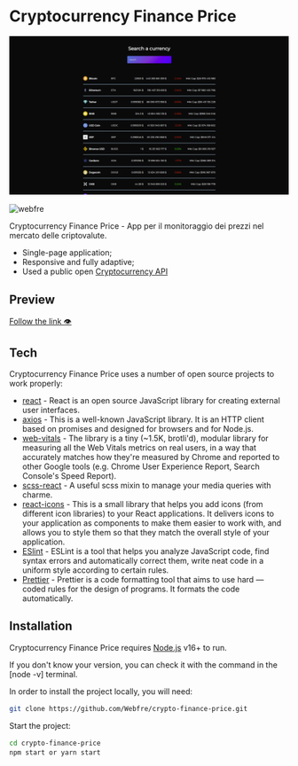 # Cryptocurrency Finance Price

![Image alt](https://github.com/Webfre/crypto-finance-price/blob/main/src/assets/cryptotracker.png)

<p align="left"> <img src="https://komarev.com/ghpvc/?username=webfre&label=Profile%20views&color=0e75b6&style=flat" alt="webfre" /> </p>

Cryptocurrency Finance Price - App per il monitoraggio dei prezzi nel mercato delle criptovalute.

- Single-page application;
- Responsive and fully adaptive;
- Used a public open <a href="https://www.coingecko.com/en/api" target="_blank">Cryptocurrency API</a>

## Preview

<a href="https://webfre.github.io/crypto-finance-price/" target="_blank">Follow the link 👁</a>

## Tech

Cryptocurrency Finance Price uses a number of open source projects to work properly:

- [react](https://reactjs.org/) - React is an open source JavaScript library for creating external user interfaces.
- [axios](https://www.npmjs.com/package/axios) - This is a well-known JavaScript library. It is an HTTP client based on promises and designed for browsers and for Node.js.
- [web-vitals](https://www.npmjs.com/package/web-vitals) - The library is a tiny (~1.5K, brotli'd), modular library for measuring all the Web Vitals metrics on real users, in a way that accurately matches how they're measured by Chrome and reported to other Google tools (e.g. Chrome User Experience Report, Search Console's Speed Report).
- [scss-react](https://www.npmjs.com/package/scss-react) - A useful scss mixin to manage your media queries with charme.
- [react-icons](https://react-icons.github.io/react-icons/) - This is a small library that helps you add icons (from different icon libraries) to your React applications. It delivers icons to your application as components to make them easier to work with, and allows you to style them so that they match the overall style of your application.
- [ESlint](https://github.com/eslint/eslint) - ESLint is a tool that helps you analyze JavaScript code, find syntax errors and automatically correct them, write neat code in a uniform style according to certain rules.
- [Prettier](https://prettier.io/) - Prettier is a code formatting tool that aims to use hard — coded rules for the design of programs. It formats the code automatically.

## Installation

Cryptocurrency Finance Price requires [Node.js](https://nodejs.org/) v16+ to run.

If you don't know your version, you can check it with the command in the [node -v] terminal.

In order to install the project locally, you will need:

```sh
git clone https://github.com/Webfre/crypto-finance-price.git
```

Start the project:

```sh
cd crypto-finance-price
npm start or yarn start
```
